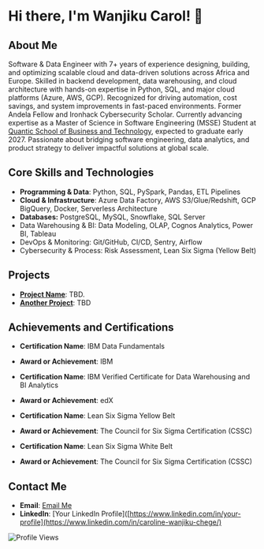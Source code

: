# Hi there, I'm Wanjiku Carol! 👋

## About Me
Software & Data Engineer with 7+ years of experience designing, building, and optimizing scalable cloud and data-driven solutions across Africa and Europe.
Skilled in backend development, data warehousing, and cloud architecture with hands-on expertise in Python, SQL, and major cloud platforms (Azure, AWS, GCP).
Recognized for driving automation, cost savings, and system improvements in fast-paced environments. Former Andela Fellow and Ironhack Cybersecurity Scholar.
Currently advancing expertise as a Master of Science in Software Engineering (MSSE) Student at [Quantic School of Business and Technology](https://quantic.edu/), expected to graduate early 2027.
Passionate about bridging software engineering, data analytics, and product strategy to deliver impactful solutions at global scale.

## Core Skills and Technologies
- **Programming & Data**: Python, SQL, PySpark, Pandas, ETL Pipelines
- **Cloud & Infrastructure**: Azure Data Factory, AWS S3/Glue/Redshift, GCP BigQuery, Docker, Serverless Architecture
- **Databases:** PostgreSQL, MySQL, Snowflake, SQL Server
- Data Warehousing & BI: Data Modeling, OLAP, Cognos Analytics, Power BI, Tableau
- DevOps & Monitoring: Git/GitHub, CI/CD, Sentry, Airflow
- Cybersecurity & Process: Risk Assessment, Lean Six Sigma (Yellow Belt)

## Projects
- **[Project Name](https://github.com/wanjiku-carol/project-name)**: TBD.
- **[Another Project](https://github.com/wanjiku-carol/another-project)**: TBD

## Achievements and Certifications

- **Certification Name**: IBM Data Fundamentals
- **Award or Achievement**: IBM

- **Certification Name**: IBM Verified Certificate for Data Warehousing and BI Analytics
- **Award or Achievement**: edX

- **Certification Name**: Lean Six Sigma Yellow Belt
- **Award or Achievement**: The Council for Six Sigma Certification (CSSC)

- **Certification Name**: Lean Six Sigma White Belt
- **Award or Achievement**: The Council for Six Sigma Certification (CSSC)

## Contact Me
- **Email**: [Email Me](mailto:carolchege4300@gmail.com)
- **LinkedIn**: [Your LinkedIn Profile]([https://www.linkedin.com/in/your-profile](https://www.linkedin.com/in/caroline-wanjiku-chege/)

![Profile Views](https://komarev.com/ghpvc/?username=wanjiku-carol&color=blue)

